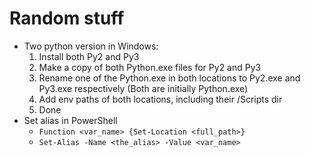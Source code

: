 Random stuff
============
- Two python version in Windows:
	1. Install both Py2 and Py3
	2. Make a copy of both Python.exe files for Py2 and Py3
	3. Rename one of the Python.exe in both locations to Py2.exe and Py3.exe respectively (Both are initially Python.exe)
	4. Add env paths of both locations, including their /Scripts dir
	5. Done
- Set alias in PowerShell
	- `Function <var_name> {Set-Location <full_path>}`
	- `Set-Alias -Name <the_alias> -Value <var_name>`
